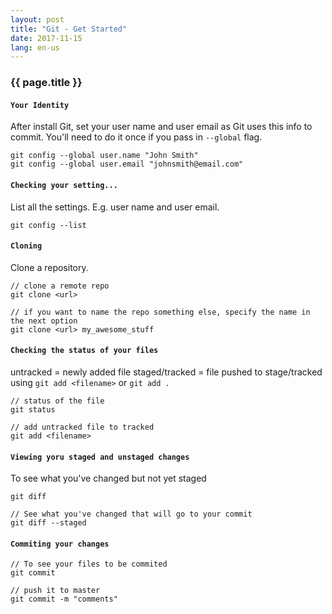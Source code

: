 ```yaml
---
layout: post
title: "Git - Get Started"
date: 2017-11-15
lang: en-us
---
```


### {{ page.title }}

#### `Your Identity`
After install Git, set your user name and user email as Git uses this info to commit. You'll need to do it once if you pass in `--global` flag. 

```git
git config --global user.name "John Smith"
git config --global user.email "johnsmith@email.com"
```

#### `Checking your setting...`
List all the settings. E.g. user name and user email.

```git
git config --list
```

#### `Cloning`

Clone a repository. 

```git
// clone a remote repo
git clone <url>

// if you want to name the repo something else, specify the name in the next option
git clone <url> my_awesome_stuff
```

#### `Checking the status of your files`
untracked = newly added file
staged/tracked = file pushed to stage/tracked using `git add <filename>` or `git add .`

```git
// status of the file
git status

// add untracked file to tracked
git add <filename>
```

#### `Viewing yoru staged and unstaged changes`
To see what you've changed but not yet staged

```git
git diff

// See what you've changed that will go to your commit
git diff --staged
```

#### `Commiting your changes`

```git
// To see your files to be commited
git commit

// push it to master
git commit -m "comments"
```